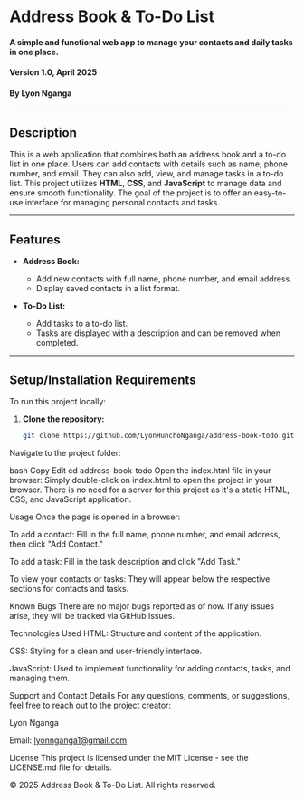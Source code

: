 # Address Book & To-Do List

#### A simple and functional web app to manage your contacts and daily tasks in one place.  
#### Version 1.0, April 2025

#### By **Lyon Nganga**

---

## Description

This is a web application that combines both an address book and a to-do list in one place. Users can add contacts with details such as name, phone number, and email. They can also add, view, and manage tasks in a to-do list. This project utilizes **HTML**, **CSS**, and **JavaScript** to manage data and ensure smooth functionality. The goal of the project is to offer an easy-to-use interface for managing personal contacts and tasks.

---

## Features

- **Address Book:**
  - Add new contacts with full name, phone number, and email address.
  - Display saved contacts in a list format.
  
- **To-Do List:**
  - Add tasks to a to-do list.
  - Tasks are displayed with a description and can be removed when completed.

---

## Setup/Installation Requirements

To run this project locally:

1. **Clone the repository:**
   ```bash
   git clone https://github.com/LyonHunchoNganga/address-book-todo.git
Navigate to the project folder:

bash
Copy
Edit
cd address-book-todo
Open the index.html file in your browser: Simply double-click on index.html to open the project in your browser. There is no need for a server for this project as it's a static HTML, CSS, and JavaScript application.

Usage
Once the page is opened in a browser:

To add a contact: Fill in the full name, phone number, and email address, then click "Add Contact."

To add a task: Fill in the task description and click "Add Task."

To view your contacts or tasks: They will appear below the respective sections for contacts and tasks.

Known Bugs
There are no major bugs reported as of now. If any issues arise, they will be tracked via GitHub Issues.

Technologies Used
HTML: Structure and content of the application.

CSS: Styling for a clean and user-friendly interface.

JavaScript: Used to implement functionality for adding contacts, tasks, and managing them.

Support and Contact Details
For any questions, comments, or suggestions, feel free to reach out to the project creator:

Lyon Nganga

Email: lyonnganga1@gmail.com

License
This project is licensed under the MIT License - see the LICENSE.md file for details.

© 2025 Address Book & To-Do List. All rights reserved.